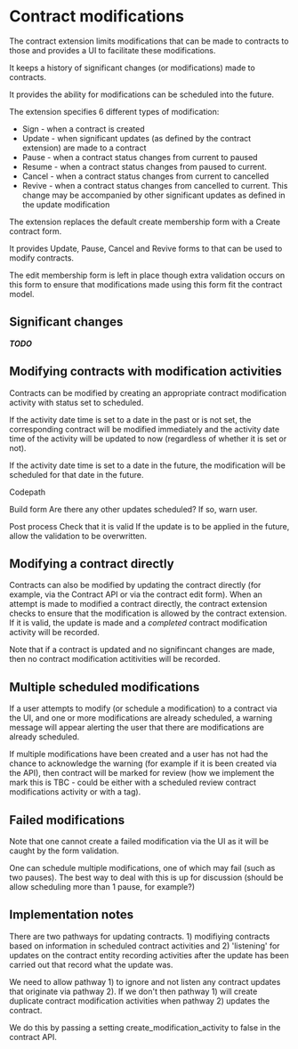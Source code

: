 # Contract modifications

The contract extension limits modifications that can be made to contracts to those and provides a UI to facilitate these modifications.

It keeps a history of significant changes (or modifications) made to contracts.

It provides the ability for modifications can be scheduled into the future.

The extension specifies 6 different types of modification:

* Sign - when a contract is created
* Update - when significant updates (as defined by the contract extension) are made to a contract
* Pause - when a contract status changes from current to paused
* Resume - when a contract status changes from paused to current.
* Cancel - when a contract status changes from current to cancelled
* Revive - when a contract status changes from cancelled to current. This change may be accompanied by other significant updates as defined in the update modification

The extension replaces the default create membership form with a Create contract form.

It provides Update, Pause, Cancel and Revive forms to that can be used to modify contracts.

The edit membership form is left in place though extra validation occurs on this form to ensure that modifications made using this form fit the contract model.

## Significant changes

***TODO***

## Modifying contracts with modification activities

Contracts can be modified by creating an appropriate contract modification activity with status set to scheduled.

If the activity date time is set to a date in the past or is not set, the corresponding contract will be modified immediately and the activity date time of the activity will be updated to now (regardless of whether it is set or not).

If the activity date time is set to a date in the future, the modification will be scheduled for that date in the future.



Codepath

Build form
Are there any other updates scheduled? If so, warn user.

Post process
Check that it is valid
If the update is to be applied in the future, allow the validation to be overwritten.

## Modifying a contract directly

Contracts can also be modified by updating the contract directly (for example, via the Contract API or via the contract edit form). When an attempt is made to modified a contract directly, the contract extension checks to ensure that the modification is allowed by the contract extension. If it is valid, the update is made and a *completed* contract modification activity will be recorded.

Note that if a contract is updated and no signifincant changes are made, then no contract modification actitivities will be recorded.

## Multiple scheduled modifications

If a user attempts to modify (or schedule a modification) to a contract via the UI, and one or more modifications are already scheduled, a warning message will appear alerting the user that there are modifications are already scheduled.

If multiple modifications have been created and a user has not had the chance to acknowledge the warning (for example if it is been created via the API), then contract will be marked for review (how we implement the mark this is TBC - could be either with a scheduled review contract modifications activity or with a tag).

## Failed modifications

Note that one cannot create a failed modification via the UI as it will be caught by the form validation.

One can schedule multiple modifications, one of which may fail (such as two pauses). The best way to deal with this is up for discussion (should be allow scheduling more than 1 pause, for example?)


## Implementation notes

There are two pathways for updating contracts. 1) modifiying contracts based on information in scheduled contract activities and 2) 'listening' for updates on the contract entity recording activities after the update has been carried out that record what the update was.

We need to allow pathway 1) to ignore and not listen any contract updates that originate via pathway 2). If we don't then pathway 1) will create duplicate contract modification activities when pathway 2) updates the contract.

We do this by passing a setting create_modification_activity to false in the contract API.
